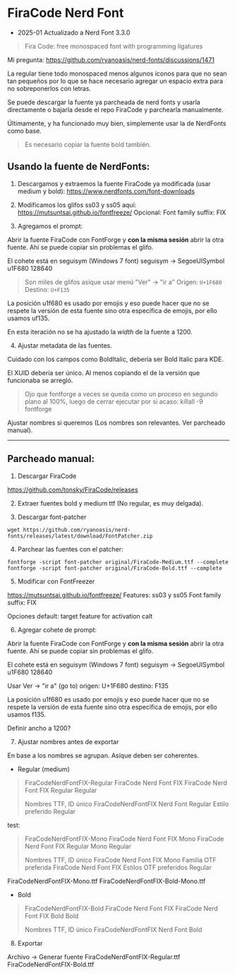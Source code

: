 # FiraCode Nerd Font

- 2025-01 Actualizado a Nerd Font 3.3.0

> Fira Code: free monospaced font with programming ligatures

Mi pregunta: https://github.com/ryanoasis/nerd-fonts/discussions/1471

La regular tiene todo monospaced menos algunos íconos para que no sean tan
pequeños por lo que se hace necesario agregar un espacio extra para no
sobreponerlos con letras.

Se puede descargar la fuente ya parcheada de nerd fonts y usarla directamente o
bajarla desde el repo FiraCode y parchearla manualmente.

Últimamente, y ha funcionado muy bien, simplemente usar la de NerdFonts como
base.

> Es necesario copiar la fuente bold también.

## Usando la fuente de NerdFonts:

1. Descargamos y extraemos la fuente FiraCode ya modificada (usar medium y
   bold): https://www.nerdfonts.com/font-downloads

2. Modificamos los glifos ss03 y ss05 aquí:
   https://mutsuntsai.github.io/fontfreeze/ Opcional: Font family suffix: FIX

3. Agregamos el prompt:

Abrir la fuente FiraCode con FontForge y **con la misma sesión** abrir la otra
fuente. Ahí se puede copiar sin problemas el glifo.

El cohete está en seguisym (Windows 7 font) seguisym -> SegoeUISymbol u1F680
128640

> Son miles de glifos asíque usar menú "Ver" -> "ir a" Origen: `U+1F680`
> Destino: `U+F135`

La posición u1f680 es usado por emojis y eso puede hacer que no se respete la
versión de esta fuente sino otra específica de emojis, por ello usamos uf135.

En esta iteración no se ha ajustado la _width_ de la fuente a 1200.

4. Ajustar metadata de las fuentes.

Cuidado con los campos como BoldItalic, debería ser Bold Italic para KDE.

El XUID debería ser único. Al menos copiando el de la versión que funcionaba se
arregló.

> Ojo que fontforge a veces se queda como un proceso en segundo plano al 100%,
> luego de cerrar ejecutar por si acaso: killall -9 fontforge

Ajustar nombres si queremos (Los nombres son relevantes. Ver parcheado manual).

---

## Parcheado manual:

1. Descargar FiraCode

https://github.com/tonsky/FiraCode/releases

2. Extraer fuentes bold y medium ttf (No regular, es muy delgada).

3. Descargar font-patcher

```command
wget https://github.com/ryanoasis/nerd-fonts/releases/latest/download/FontPatcher.zip
```

4. Parchear las fuentes con el patcher:

```command
fontforge -script font-patcher original/FiraCode-Medium.ttf --complete
fontforge -script font-patcher original/FiraCode-Bold.ttf --complete
```

5. Modificar con FontFreezer

https://mutsuntsai.github.io/fontfreeze/ Features: ss03 y ss05 Font family
suffix: FIX

Opciones default: target feature for activation calt

6. Agregar cohete de prompt:

Abrir la fuente FiraCode con FontForge y **con la misma sesión** abrir la otra
fuente. Ahí se puede copiar sin problemas el glifo.

El cohete está en seguisym (Windows 7 font) seguisym -> SegoeUISymbol u1F680
128640

Usar Ver -> "ir a" (go to) origen: U+1F680 destino: F135

La posición u1f680 es usado por emojis y eso puede hacer que no se respete la
versión de esta fuente sino otra específica de emojis, por ello usamos f135.

Definir ancho a 1200?

7. Ajustar nombres antes de exportar

En base a los nombres se agrupan. Asíque deben ser coherentes.

- Regular (medium)

> FiraCodeNerdFontFIX-Regular FiraCode Nerd Font FIX FiraCode Nerd Font FIX
> Regular Regular
>
> Nombres TTF, ID único FiraCodeNerdFontFIX Nerd Font Regular Estilo preferido
> Regular

test:

> FiraCodeNerdFontFIX-Mono FiraCode Nerd Font FIX Mono FiraCode Nerd Font FIX
> Regular Mono Regular
>
> Nombres TTF, ID único FiraCode Nerd Font FIX Mono Familia OTF preferida
> FiraCode Nerd Font FIX Estilos OTF preferidos Regular

FiraCodeNerdFontFIX-Mono.ttf FiraCodeNerdFontFIX-Bold-Mono.ttf

- Bold

> FiraCodeNerdFontFIX-Bold FiraCode Nerd Font FIX FiraCode Nerd Font FIX Bold
> Bold
>
> Nombres TTF, ID único FiraCodeNerdFontFIX Nerd Font Bold

8. Exportar

Archivo -> Generar fuente FiraCodeNerdFontFIX-Regular.ttf
FiraCodeNerdFontFIX-Bold.ttf
